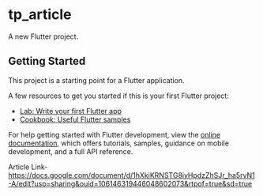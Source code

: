 # tp_article

A new Flutter project.

## Getting Started

This project is a starting point for a Flutter application.

A few resources to get you started if this is your first Flutter project:

- [Lab: Write your first Flutter app](https://docs.flutter.dev/get-started/codelab)
- [Cookbook: Useful Flutter samples](https://docs.flutter.dev/cookbook)

For help getting started with Flutter development, view the
[online documentation](https://docs.flutter.dev/), which offers tutorials,
samples, guidance on mobile development, and a full API reference.


Article Link- https://docs.google.com/document/d/1hXkiKRNSTG8iyHpdzZhSJr_ha5rvN1-A/edit?usp=sharing&ouid=106146319446048602073&rtpof=true&sd=true
